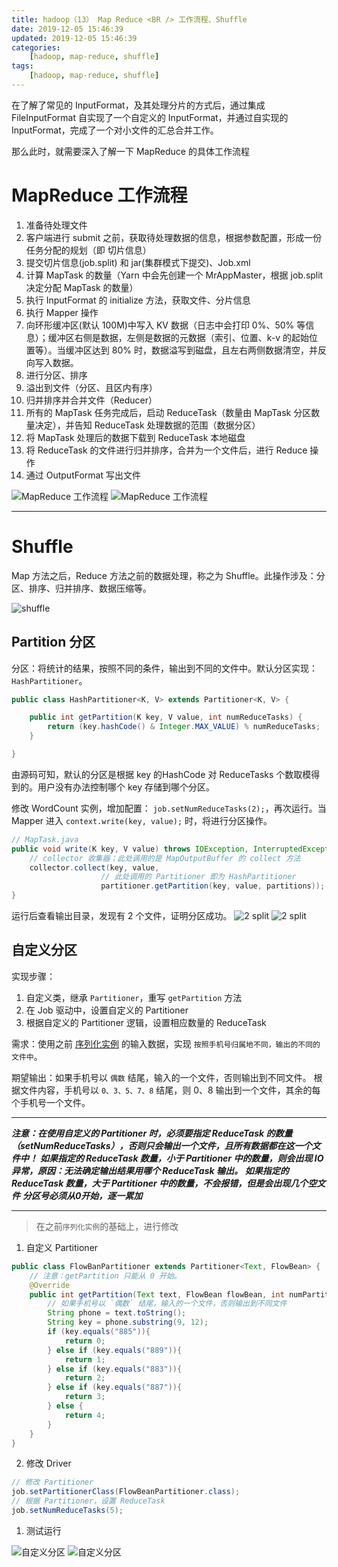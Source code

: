 ```yaml
---
title: hadoop（13） Map Reduce <BR /> 工作流程、Shuffle
date: 2019-12-05 15:46:39
updated: 2019-12-05 15:46:39
categories:
    [hadoop, map-reduce, shuffle]
tags:
    [hadoop, map-reduce, shuffle]
---
```


在了解了常见的 InputFormat，及其处理分片的方式后，通过集成 FileInputFormat 自实现了一个自定义的 InputFormat，并通过自实现的 InputFormat，完成了一个对小文件的汇总合并工作。

那么此时，就需要深入了解一下 MapReduce 的具体工作流程

<!-- more -->

# MapReduce 工作流程

1. 准备待处理文件
2. 客户端进行 submit 之前，获取待处理数据的信息，根据参数配置，形成一份任务分配的规划（即 切片信息）
3. 提交切片信息(job.split) 和 jar(集群模式下提交)、Job.xml
4. 计算 MapTask 的数量（Yarn 中会先创建一个 MrAppMaster，根据 job.split 决定分配 MapTask 的数量）
5. 执行 InputFormat 的 initialize 方法，获取文件、分片信息
6. 执行 Mapper 操作
7. 向环形缓冲区(默认 100M)中写入 KV 数据（日志中会打印 0%、50% 等信息）；缓冲区右侧是数据，左侧是数据的元数据（索引、位置、k-v 的起始位置等）。当缓冲区达到 80% 时，数据溢写到磁盘，且左右两侧数据清空，并反向写入数据。
8. 进行分区、排序
9. 溢出到文件（分区、且区内有序）
10. 归并排序并合并文件（Reducer）
11. 所有的 MapTask 任务完成后，启动 ReduceTask（数量由 MapTask 分区数量决定），并告知 ReduceTask 处理数据的范围（数据分区）
12. 将 MapTask 处理后的数据下载到 ReduceTask 本地磁盘
13. 将 ReduceTask 的文件进行归并排序，合并为一个文件后，进行 Reduce 操作
14. 通过 OutputFormat 写出文件


![MapReduce 工作流程](/images/hadoop/map-reduce/mr-work-1.png)
![MapReduce 工作流程](/images/hadoop/map-reduce/mr-work-2.png)


---

# Shuffle

Map 方法之后，Reduce 方法之前的数据处理，称之为 Shuffle。此操作涉及：分区、排序、归并排序、数据压缩等。

![shuffle](/images/hadoop/shuffle/shuffle.png)


## Partition 分区

分区：将统计的结果，按照不同的条件，输出到不同的文件中。默认分区实现：`HashPartitioner`。

```java
public class HashPartitioner<K, V> extends Partitioner<K, V> {

    public int getPartition(K key, V value, int numReduceTasks) {
        return (key.hashCode() & Integer.MAX_VALUE) % numReduceTasks;
    }

}
```
由源码可知，默认的分区是根据 key 的HashCode 对 ReduceTasks 个数取模得到的。用户没有办法控制哪个 key 存储到哪个分区。

修改 WordCount 实例，增加配置： `job.setNumReduceTasks(2);`，再次运行。当 Mapper 进入 `context.write(key, value);` 时，将进行分区操作。

```java
// MapTask.java
public void write(K key, V value) throws IOException, InterruptedException {
    // collector 收集器；此处调用的是 MapOutputBuffer 的 collect 方法
    collector.collect(key, value,
                    // 此处调用的 Partitioner 即为 HashPartitioner
                    partitioner.getPartition(key, value, partitions));
}
```

运行后查看输出目录，发现有 2 个文件，证明分区成功。
![2 split](/images/hadoop/shuffle/2-split.png)
![2 split](/images/hadoop/shuffle/2-split-result.png)

## 自定义分区

实现步骤：

1. 自定义类，继承 `Partitioner`，重写 `getPartition` 方法
2. 在 Job 驱动中，设置自定义的 Partitioner
3. 根据自定义的 Partitioner 逻辑，设置相应数量的 ReduceTask

需求：使用之前 [序列化实例](/hadoop/map-reduce/hadoop-10.html#序列化-Demo) 的输入数据，实现 `按照手机号归属地不同，输出的不同的文件中`。

期望输出：如果手机号以 `偶数` 结尾，输入的一个文件，否则输出到不同文件。 根据文件内容，手机号以 `0、3、5、7、8` 结尾，则 0、8 输出到一个文件，其余的每个手机号一个文件。

---
***注意：在使用自定义的 Partitioner 时，必须要指定 ReduceTask 的数量（setNumReduceTasks），否则只会输出一个文件，且所有数据都在这一个文件中！***
***如果指定的 ReduceTask 数量，小于 Partitioner 中的数量，则会出现 IO 异常，原因：无法确定输出结果用哪个 ReduceTask 输出。***
***如果指定的 ReduceTask 数量，大于 Partitioner 中的数量，不会报错，但是会出现几个空文件***
***分区号必须从0开始，逐一累加***

---

> 在之前`序列化实例`的基础上，进行修改

1. 自定义 Partitioner

```java
public class FlowBanPartitioner extends Partitioner<Text, FlowBean> {
    // 注意：getPartition 只能从 0 开始。
    @Override
    public int getPartition(Text text, FlowBean flowBean, int numPartitions) {
        // 如果手机号以 `偶数` 结尾，输入的一个文件，否则输出到不同文件
        String phone = text.toString();
        String key = phone.substring(9, 12);
        if (key.equals("885")){
            return 0;
        } else if (key.equals("889")){
            return 1;
        } else if (key.equals("883")){
            return 2;
        } else if (key.equals("887")){
            return 3;
        } else {
            return 4;
        }
    }
}
```

2. 修改 Driver

```java
// 修改 Partitioner
job.setPartitionerClass(FlowBeanPartitioner.class);
// 根据 Partitioner，设置 ReduceTask
job.setNumReduceTasks(5);
```

1. 测试运行

![自定义分区](/images/hadoop/shuffle/customer-split.png)
![自定义分区](/images/hadoop/shuffle/customer-split-result.png)